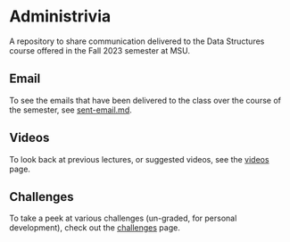 # Administrivia

A repository to share communication delivered to the Data Structures course offered in the Fall 2023 semester at MSU.

## Email

To see the emails that have been delivered to the class over the course of the semester, see [sent-email.md](sent-email.md).

## Videos

To look back at previous lectures, or suggested videos, see the [videos](videos.md) page.

## Challenges

To take a peek at various challenges (un-graded, for personal development), check out the [challenges](challenges.md) page.
